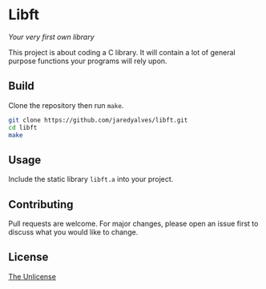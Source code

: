 # Libft

*Your very first own library*

This project is about coding a C library.
It will contain a lot of general purpose functions your programs will rely upon.

## Build

Clone the repository then run `make`.

```bash
git clone https://github.com/jaredyalves/libft.git
cd libft
make
```

## Usage

Include the static library `libft.a` into your project.

## Contributing

Pull requests are welcome. For major changes, please open an issue first
to discuss what you would like to change.

## License

[The Unlicense](https://choosealicense.com/licenses/unlicense/)
